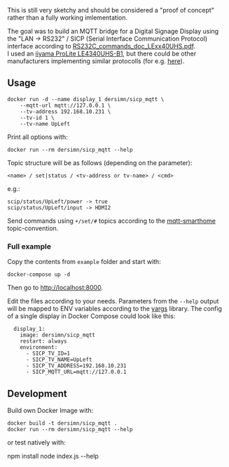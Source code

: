 This is still very sketchy and should be considered a "proof of concept" rather than a fully working imlementation.

The goal was to build an MQTT bridge for a Digital Signage Display using the "LAN -> RS232" / SICP (Serial Interface Communication Protocol) interface according to [RS232C_commands_doc_LExx40UHS.pdf](https://cdn.iiyama.com/f/de454cd08ea1b06c77d4660c99bb779e_rs232c-commands-doc-lexx40uhs.pdf).  
I used an [iiyama ProLite LE4340UHS-B1](https://iiyama.com/de_de/produkte/prolite-le4340uhs-b1/), but there could be other manufacturers implementing similar protocolls (for e.g. [here](https://www.keren.nl/dynamic/media/1/documents/Drivers/The%20SICP%20Commands%20Document%20V1_99%2025%20May2017.pdf)).

## Usage

    docker run -d --name display_1 dersimn/sicp_mqtt \
        --mqtt-url mqtt://127.0.0.1 \
        --tv-address 192.168.10.231 \
        --tv-id 1 \
        --tv-name UpLeft

Print all options with:

    docker run --rm dersimn/sicp_mqtt --help

Topic structure will be as follows (depending on the parameter):

    <name> / set|status / <tv-address or tv-name> / <cmd>

e.g.:

    scip/status/UpLeft/power -> true
    scip/status/UpLeft/input -> HDMI2

Send commands using `+/set/#` topics according to the [mqtt-smarthome](https://github.com/mqtt-smarthome/mqtt-smarthome) topic-convention.

### Full example

Copy the contents from `example` folder and start with:

    docker-compose up -d

Then go to <http://localhost:8000>.

Edit the files according to your needs. Parameters from the `--help` output will be mapped to ENV variables according to the [yargs](https://yargs.js.org/docs/#api-envprefix) library. The config of a single display in Docker Compose could look like this:

      display_1:
        image: dersimn/sicp_mqtt
        restart: always
        environment:
          - SICP_TV_ID=1
          - SICP_TV_NAME=UpLeft
          - SICP_TV_ADDRESS=192.168.10.231
          - SICP_MQTT_URL=mqtt://127.0.0.1


## Development

Build own Docker Image with:

    docker build -t dersimn/sicp_mqtt .
    docker run --rm dersimn/sicp_mqtt --help

or test natively with:

  npm install
  node index.js --help